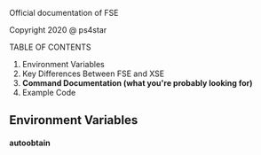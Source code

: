 Official documentation of FSE

Copyright 2020 @ ps4star


TABLE OF CONTENTS

1. Environment Variables
2. Key Differences Between FSE and XSE
3. **Command Documentation (what you're probably looking for)**
4. Example Code


## Environment Variables

#### autoobtain
